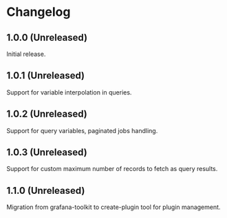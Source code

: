 # Changelog

## 1.0.0 (Unreleased)

Initial release.

## 1.0.1 (Unreleased)

Support for variable interpolation in queries.

## 1.0.2 (Unreleased)

Support for query variables, paginated jobs handling.

## 1.0.3 (Unreleased)

Support for custom maximum number of records to fetch as query results.

## 1.1.0 (Unreleased)

Migration from grafana-toolkit to create-plugin tool for plugin management.

